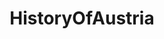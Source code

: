 ---
title: HistoryOfAustria
crosslinks:
- europe
- wien
- AustrianSports
- Austria
- oldmaps
- coins
- de_podcasts
- Dokumentationen
- wwi
- fakehistoryporn
- HistoryPorn
- TheGreatWarChannel
- Geschichte
- de
- autotldr
---